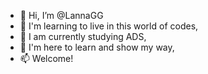 - 👋 Hi, I’m @LannaGG
- 👀 I'm learning to live in this world of codes,
- 🌱 I am currently studying ADS,
- 💞️ I'm here to learn and show my way,
- 📫 Welcome!

<!---
LannaGG/LannaGG is a ✨ special ✨ repository because its `README.md` (this file) appears on your GitHub profile.
You can click the Preview link to take a look at your changes.
--->
